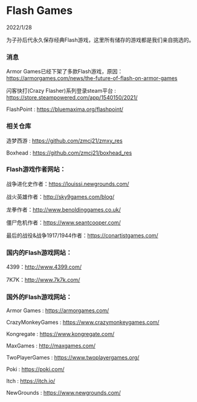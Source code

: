 # Flash Games

2022/1/28

为子孙后代永久保存经典Flash游戏，这里所有储存的游戏都是我们亲自挑选的。

### 消息

Armor Games已经下架了多款Flash游戏，原因：https://armorgames.com/news/the-future-of-flash-on-armor-games

闪客快打(Crazy Flasher)系列登录steam平台 : https://store.steampowered.com/app/1540150/2021/

FlashPoint : https://bluemaxima.org/flashpoint/

### 相关仓库

造梦西游 : https://github.com/zmcj21/zmxy_res

Boxhead : https://github.com/zmcj21/boxhead_res

### Flash游戏作者网站：

战争进化史作者：https://louissi.newgrounds.com/

战火英雄作者：http://sky9games.com/blog/

龙拳作者：http://www.benoldinggames.co.uk/

僵尸危机作者：https://www.seantcooper.com/

最后的战役&战争1917/1944作者：https://conartistgames.com/

### 国内的Flash游戏网站：

4399：http://www.4399.com/

7K7K：http://www.7k7k.com/

### 国外的Flash游戏网站：

Armor Games : https://armorgames.com/

CrazyMonkeyGames : https://www.crazymonkeygames.com/

Kongregate : https://www.kongregate.com/

MaxGames : http://maxgames.com/

TwoPlayerGames : https://www.twoplayergames.org/

Poki : https://poki.com/

Itch : https://itch.io/

NewGrounds : https://www.newgrounds.com/
